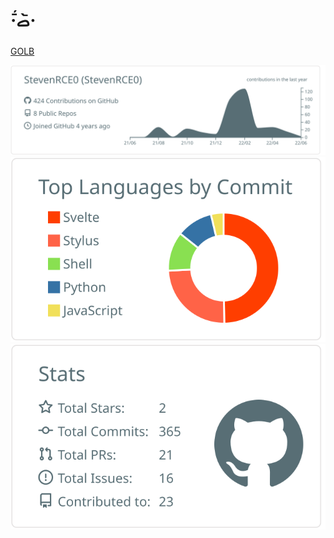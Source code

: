 # ·᷄ࡇ·᷅

[GOLB](https://nova.rcex.live)

![](https://raw.githubusercontent.com/StevenRCE0/StevenRCE0/master/profile-summary-card-output/default/0-profile-details.svg)
![](https://raw.githubusercontent.com/StevenRCE0/StevenRCE0/master/profile-summary-card-output/default/2-most-commit-language.svg)
![](https://raw.githubusercontent.com/StevenRCE0/StevenRCE0/master/profile-summary-card-output/default/3-stats.svg)
